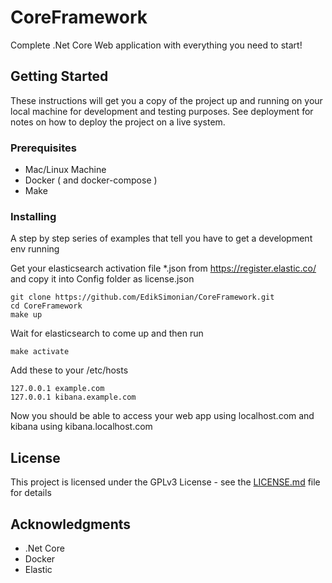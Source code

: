 # CoreFramework

Complete .Net Core Web application with everything you need to start!

## Getting Started

These instructions will get you a copy of the project up and running on your local machine for development and testing purposes. See deployment for notes on how to deploy the project on a live system.

### Prerequisites

* Mac/Linux Machine
* Docker ( and docker-compose )
* Make

### Installing

A step by step series of examples that tell you have to get a development env running

Get your elasticsearch activation file *.json from https://register.elastic.co/ and copy it into Config folder as license.json

```
git clone https://github.com/EdikSimonian/CoreFramework.git
cd CoreFramework
make up
```

Wait for elasticsearch to come up and then run

```
make activate
```

Add these to your /etc/hosts

```
127.0.0.1 example.com
127.0.0.1 kibana.example.com
```

Now you should be able to access your web app using localhost.com and kibana using kibana.localhost.com

## License

This project is licensed under the GPLv3 License - see the [LICENSE.md](LICENSE.md) file for details

## Acknowledgments

* .Net Core
* Docker
* Elastic

